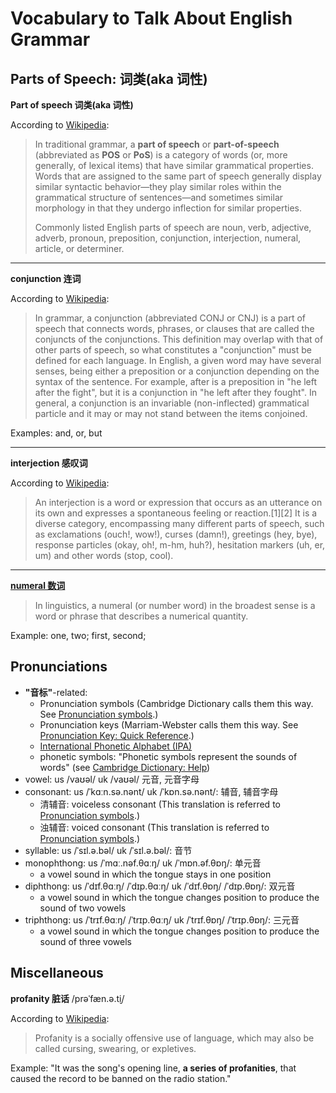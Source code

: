 # Vocabulary to Talk About English Grammar

## Parts of Speech: 词类(aka 词性)

**Part of speech 词类(aka 词性)**

According to [Wikipedia](https://en.wikipedia.org/wiki/Part_of_speech):

> In traditional grammar, a **part of speech** or **part-of-speech** (abbreviated as **POS** or **PoS**) is a category of words (or, more generally, of lexical items) that have similar grammatical properties. Words that are assigned to the same part of speech generally display similar syntactic behavior—they play similar roles within the grammatical structure of sentences—and sometimes similar morphology in that they undergo inflection for similar properties.
>
> Commonly listed English parts of speech are noun, verb, adjective, adverb, pronoun, preposition, conjunction, interjection, numeral, article, or determiner.

---

**conjunction 连词**

According to [Wikipedia](https://en.wikipedia.org/wiki/Conjunction_(grammar)):

> In grammar, a conjunction (abbreviated CONJ or CNJ) is a part of speech that connects words, phrases, or clauses that are called the conjuncts of the conjunctions. This definition may overlap with that of other parts of speech, so what constitutes a "conjunction" must be defined for each language. In English, a given word may have several senses, being either a preposition or a conjunction depending on the syntax of the sentence. For example, after is a preposition in "he left after the fight", but it is a conjunction in "he left after they fought". In general, a conjunction is an invariable (non-inflected) grammatical particle and it may or may not stand between the items conjoined.

Examples: and, or, but

---

**interjection 感叹词**

According to [Wikipedia](https://en.wikipedia.org/wiki/Interjection):

> An interjection is a word or expression that occurs as an utterance on its own and expresses a spontaneous feeling or reaction.[1][2] It is a diverse category, encompassing many different parts of speech, such as exclamations (ouch!, wow!), curses (damn!), greetings (hey, bye), response particles (okay, oh!, m-hm, huh?), hesitation markers (uh, er, um) and other words (stop, cool).

---

[**numeral 数词**]()

> In linguistics, a numeral (or number word) in the broadest sense is a word or phrase that describes a numerical quantity.

Example: one, two; first, second;

## Pronunciations

- **"音标"**-related:
  - Pronunciation symbols (Cambridge Dictionary calls them this way. See [Pronunciation symbols](https://dictionary.cambridge.org/us/help/phonetics.html).)
  - Pronunciation keys (Marriam-Webster calls them this way. See [Pronunciation Key: Quick Reference](https://www.merriam-webster.com/help/pronunciation-key).)
  - [International Phonetic Alphabet (IPA)](https://dictionary.cambridge.org/us/dictionary/english/international-phonetic-alphabet)
  - phonetic symbols: "Phonetic symbols represent the sounds of words" (see [Cambridge Dictionary: Help](https://dictionary.cambridge.org/us/help/))
- vowel: us /vaʊəl/ uk /vaʊəl/ 元音, 元音字母
- consonant: us /ˈkɑːn.sə.nənt/ uk /ˈkɒn.sə.nənt/: 辅音, 辅音字母
  - 清辅音: voiceless consonant (This translation is referred to [Pronunciation symbols](https://dictionary.cambridge.org/us/help/phonetics.html).)
  - 浊辅音: voiced consonant (This translation is referred to [Pronunciation symbols](https://dictionary.cambridge.org/us/help/phonetics.html).)
- syllable: us /ˈsɪl.ə.bəl/ uk /ˈsɪl.ə.bəl/: 音节
- monophthong: us /ˈmɑː.nəf.θɑːŋ/ uk /ˈmɒn.əf.θɒŋ/: 单元音
  - a vowel sound in which the tongue stays in one position
- diphthong: us /ˈdɪf.θɑːŋ/ /ˈdɪp.θɑːŋ/ uk /ˈdɪf.θɒŋ/ /ˈdɪp.θɒŋ/: 双元音
  - a vowel sound in which the tongue changes position to produce the sound of two vowels
- triphthong: us /ˈtrɪf.θɑːŋ/ /ˈtrɪp.θɑːŋ/ uk /ˈtrɪf.θɒŋ/ /ˈtrɪp.θɒŋ/: 三元音
  - a vowel sound in which the tongue changes position to produce the sound of three vowels

## Miscellaneous

**profanity 脏话** /prəˈfæn.ə.t̬i/

According to [Wikipedia](https://en.wikipedia.org/wiki/Profanity):

> Profanity is a socially offensive use of language, which may also be called cursing, swearing, or expletives.

Example: "It was the song's opening line, **a series of profanities**, that caused the record to be banned on the radio station."
